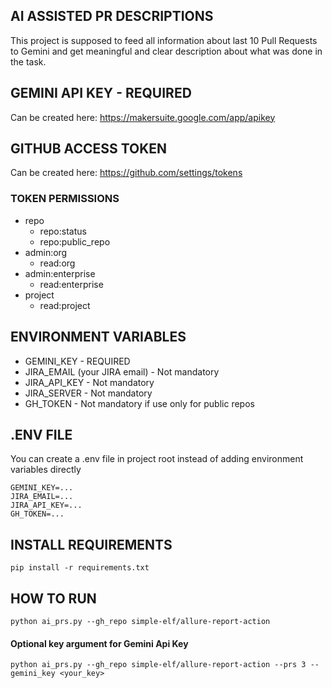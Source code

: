 ## AI ASSISTED PR DESCRIPTIONS
This project is supposed to feed all information about last 10 Pull Requests to Gemini
and get meaningful and clear description about what was done in the task.

## GEMINI API KEY - REQUIRED
Can be created here: https://makersuite.google.com/app/apikey

## GITHUB ACCESS TOKEN
Can be created here: https://github.com/settings/tokens

### TOKEN PERMISSIONS
- repo
    - repo:status
    - repo:public_repo
- admin:org
    - read:org
- admin:enterprise
    - read:enterprise
- project
    - read:project

## ENVIRONMENT VARIABLES
- GEMINI_KEY - REQUIRED
- JIRA_EMAIL (your JIRA email) - Not mandatory
- JIRA_API_KEY - Not mandatory
- JIRA_SERVER - Not mandatory
- GH_TOKEN - Not mandatory if use only for public repos

## .ENV FILE
You can create a .env file in project root instead of adding environment variables directly
```
GEMINI_KEY=...
JIRA_EMAIL=...
JIRA_API_KEY=...
GH_TOKEN=...
```

## INSTALL REQUIREMENTS
```
pip install -r requirements.txt
```

## HOW TO RUN
```
python ai_prs.py --gh_repo simple-elf/allure-report-action
```

#### Optional key argument for Gemini Api Key
```
python ai_prs.py --gh_repo simple-elf/allure-report-action --prs 3 --gemini_key <your_key>
```